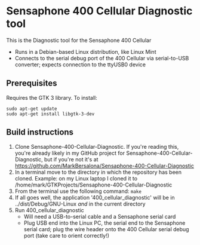 # Sensaphone 400 Cellular Diagnostic tool
This is the Diagnostic tool for the Sensaphone 400 Cellular
- Runs in a Debian-based Linux distribution, like Linux Mint
- Connects to the serial debug port of the 400 Cellular via serial-to-USB converter; expects 
connection to the ttyUSB0 device

## Prerequisites
Requires the GTK 3 library. To install:

```
sudo apt-get update
sudo apt-get install libgtk-3-dev
```

## Build instructions
1. Clone Sensaphone-400-Cellular-Diagnostic. If you're reading this, you're already likely in my 
GitHub project for Sensaphone-400-Cellular-Diagnostic, but if you're not it's at 
https://github.com/MarkBersalona/Sensaphone-400-Cellular-Diagnostic
3. In a terminal move to the directory in which the repository has been cloned. Example: on my Linux 
laptop I cloned it to /home/mark/GTKProjects/Sensaphone-400-Cellular-Diagnostic
4. From the terminal use the following command: `make`
5. If all goes well, the application '400_cellular_diagnostic' will be in ../dist/Debug/GNU-Linux *and* in the current directory
6. Run 400_cellular_diagnostic
   - Will need a USB-to-serial cable and a Sensaphone serial card
   - Plug USB end into the Linux PC, the serial end to the Sensaphone serial card; plug the wire header onto the 400 Cellular serial debug port (take care to orient correctly!)

